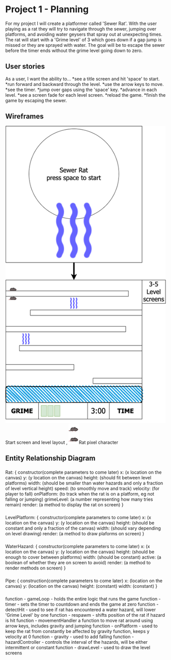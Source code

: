 # Project 1 - Planning

For my project I will create a platformer called 'Sewer Rat'.
With the user playing as a rat they will try to navigate through the sewer, jumping over platforms, and avoiding water geysers that spray out at unexpecting times. The rat will start with a 'Grime level' of 3 which goes down if a gap jump is missed or they are sprayed with water. The goal will be to escape the sewer before the timer ends without the grime level going down to zero.


## User stories
As a user, I want the ability to...
*see a title screen and hit 'space' to start.
*run forward and backward through the level.
*use the arrow keys to move.
*see the timer.
*jump over gaps using the 'space' key.
*advance in each level.
*see a screen fade for each level screen.
*reload the game.
*finish the game by escaping the sewer.

## Wireframes
![sewer-rat-wireframe](/sewer-rat-wireframe.png)Start screen and level layout
,
![rat](/rat.png)Rat pixel character

## Entity Relationship Diagram
###
Rat: {
    constructor(complete parameters to come later)
        x: (x location on the canvas)
        y: (y location on the canvas)
        height: (should fit between level platforms)
        width: (should be smaller than water hazards
                and only a fraction of level vertical height)
        speed: (to smoothly move and track)
        velocity: (for player to fall)
        onPlatform: (to track when the rat is on a platform, eg not falling or jumping)
        grimeLevel: (a number representing how many tries remain)
        render: (a method to display the rat on screen)
}
###
LevelPlatform: {
    constructor(complete parameters to come later)
        x: (x location on the canvas)
        y: (y location on the canvas)
        height: (should be constant and only a fraction of the canvas)
        width: (should vary depending on level drawing)
        render: (a method to draw plaforms on screen)
    }
###
WaterHazard: {
    constructor(complete parameters to come later)
        x: (x location on the canvas)
        y: (y location on the canvas)
        height: (should be enough to cover between platforms)
        width: (should be constant)
        active: (a boolean of whether they are on screen to avoid)
        render: (a method to render methods on screen)
}
###
Pipe: {
    construction(complete parameters to come later)
        x: (location on the canvas)
        y: (location on the canvas)
        height: (constant)
        width: (constant)
}
###
function - gameLoop - holds the entire logic that runs the game
function - timer - sets the timer to countdown and ends the game at zero
function - detectHit - used to see if rat has encountered a water hazard, will lower 'Grime Level' by one
function - respawm - shifts position of the rat if hazard is hit
function - movementHandler a function  to move rat around using arrow keys, includes gravity and jumping
function - onPlatform - used to keep the rat from constantly be affected by gravity function, keeps y velocity at 0
function - gravity - used to add falling
function - hazardController - controls the interval of the hazards, will be either intermittent or constant
function - drawLevel - used to draw the level screens


